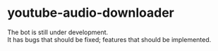 # youtube-audio-downloader

The bot is still under development.   
It has bugs that should be fixed; features that should be implemented.
